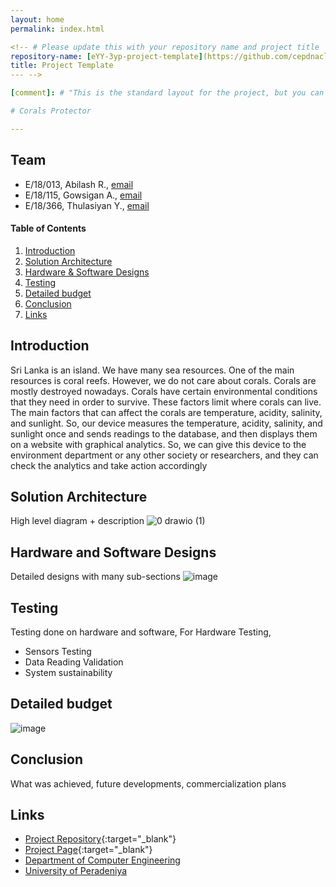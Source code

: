 ```yaml
---
layout: home
permalink: index.html

<!-- # Please update this with your repository name and project title
repository-name: [eYY-3yp-project-template](https://github.com/cepdnaclk/e18-3yp-Corals-Protector/edit/main/docs/README.md)
title: Project Template
--- -->

[comment]: # "This is the standard layout for the project, but you can clean this and use your own template"

# Corals Protector

---
```


## Team
-  E/18/013, Abilash R., [email](mailto:e18013@eng.pdn.ac.lk)
-  E/18/115, Gowsigan A., [email](mailto:e18115@eng.pdn.ac.lk)
-  E/18/366, Thulasiyan Y., [email](mailto:e18366@eng.pdn.ac.lk)

<!-- Image (photo/drawing of the final hardware) should be here -->

<!-- This is a sample image, to show how to add images to your page. To learn more options, please refer [this](https://projects.ce.pdn.ac.lk/docs/faq/how-to-add-an-image/) -->

<!-- ![Sample Image](./images/sample.png) -->

#### Table of Contents
1. [Introduction](#introduction)
2. [Solution Architecture](#solution-architecture )
3. [Hardware & Software Designs](#hardware-and-software-designs)
4. [Testing](#testing)
5. [Detailed budget](#detailed-budget)
6. [Conclusion](#conclusion)
7. [Links](#links)

## Introduction

Sri Lanka is an island. We have many sea resources. One of the main resources is coral reefs. However, we do not care about corals. Corals are mostly destroyed nowadays. Corals have certain environmental conditions that they need in order to survive. These factors limit where corals can live. The main factors that can affect the corals are temperature, acidity, salinity, and sunlight. So, our device measures the temperature, acidity, salinity, and sunlight once and sends readings to the database, and then displays them on a website with graphical analytics. So, we can give this device to the environment department or any other society or researchers, and they can check the analytics and take action accordingly


## Solution Architecture

High level diagram + description
![0 drawio (1)](https://user-images.githubusercontent.com/73667144/204257372-082ade0f-4162-4f16-8a4b-d1a2332ae505.jpg)


## Hardware and Software Designs

Detailed designs with many sub-sections
![image](https://user-images.githubusercontent.com/73667144/204257594-2347aa62-d789-4b93-af4e-aa38f7ee7182.png)
## Testing

Testing done on hardware and software,
For Hardware Testing,
* Sensors Testing
* Data Reading Validation
* System sustainability

## Detailed budget

![image](https://user-images.githubusercontent.com/73667144/204257824-e41e5568-9cee-4da8-badd-dec51b6422ed.png)



## Conclusion

What was achieved, future developments, commercialization plans

## Links

- [Project Repository](https://github.com/cepdnaclk/corals-protector.git){:target="_blank"}
- [Project Page](https://cepdnaclk.github.io/corals-protector/){:target="_blank"}
- [Department of Computer Engineering](http://www.ce.pdn.ac.lk/)
- [University of Peradeniya](https://eng.pdn.ac.lk/)

[//]: # (Please refer this to learn more about Markdown syntax)
[//]: # (https://github.com/adam-p/markdown-here/wiki/Markdown-Cheatsheet)
